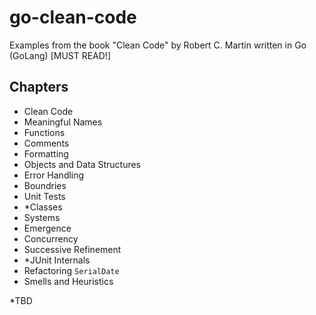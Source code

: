 # go-clean-code
Examples from the book  "Clean Code" by Robert C. Martin written in Go (GoLang)  [MUST READ!]

## Chapters
- Clean Code
- Meaningful Names
- Functions
- Comments
- Formatting
- Objects and Data Structures
- Error Handling
- Boundries
- Unit Tests
- *Classes
- Systems
- Emergence
- Concurrency
- Successive Refinement
- *JUnit Internals
- Refactoring `SerialDate`
- Smells and Heuristics

*TBD